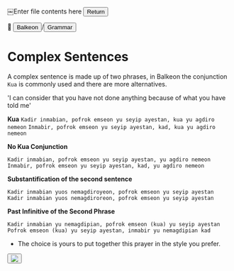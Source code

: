 ￼Enter file contents here
 <button class="button-82-pushable" role="button" onclick="history.back()">
  <span class="button-82-shadow"></span>
  <span class="button-82-edge"></span>
  <span class="button-82-front text">
  Return
 </span> </button>

📂 <button class="button-16" role="button" onclick="location.href='../../index'">Balkeon</button>/<button class="button-16" role= "button" onclick="location.href='../index'">Grammar</button>

# Complex Sentences

A complex sentence is made up of two phrases, in Balkeon the conjunction `Kua` is commonly used and there are more alternatives.

'I can consider that you have not done anything because of what you have told me'

**Kua**
`Kadir inmabian, pofrok emseon yu seyip ayestan, kua yu agdiro nemeon`
`Inmabir, pofrok emseon yu seyip ayestan, kad, kua yu agdiro nemeon`

**No Kua Conjunction**

`Kadir inmabian, pofrok emseon yu seyip ayestan, yu agdiro nemeon`
`Inmabir, pofrok emseon yu seyip ayestan, kad, yu agdiro nemeon`

**Substantification of the second sentence**

`Kadir inmabian yuos nemagdiroyeon, pofrok emseon yu seyip ayestan`
`Kadir inmabian yuos nemagdiroreon, pofrok emseon yu seyip ayestan`

**Past Infinitive of the Second Phrase**

`Kadir inmabian yu nemagdipian, pofrok emseon (kua) yu seyip ayestan`
`Pofrok emseon (kua) yu seyip ayestan, inmabir yu nemagdipian kad`

- The choice is yours to put together this prayer in the style you prefer.


<button class="button-17" role="button" onclick="langRedirect('es')"><img src="https://img.icons8.com/?size=35&id=95094&format=png&color=000000 "/></button>  
